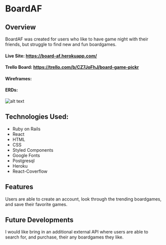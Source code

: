 # BoardAF

## Overview
BoardAF was created for users who like to have game night with their friends, but struggle to find new and fun boardgames.

#### Live Site: https://board-af.herokuapp.com/

#### Trello Board: https://trello.com/b/CZ7JoFhJ/board-game-pickr

#### Wireframes: 

#### ERDs: 
![alt text](https://i.imgur.com/5BmwwN2.jpg?2) 

## Technologies Used:
* Ruby on Rails
* React
* HTML
* CSS
* Styled Components
* Google Fonts
* Postgresql
* Heroku
* React-Coverflow

## Features

Users are able to create an account, look through the trending boardgames, and save their favorite games.

## Future Developments

I would like bring in an additional external API where users are able to search for, and purchase, their any boardgames they like.
